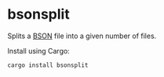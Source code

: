 # bsonsplit

Splits a [BSON](http://bsonspec.org/) file into a given number of files.

Install using Cargo:

```
cargo install bsonsplit
```
